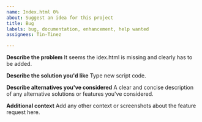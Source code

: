```yaml
---
name: Index.html 0%
about: Suggest an idea for this project
title: Bug
labels: bug, documentation, enhancement, help wanted
assignees: Tin-Tinez

---
```


**Describe the problem**
It seems the idex.html is missing and clearly has to be added.

**Describe the solution you'd like**
Type new script code.

**Describe alternatives you've considered**
A clear and concise description of any alternative solutions or features you've considered.

**Additional context**
Add any other context or screenshots about the feature request here.
